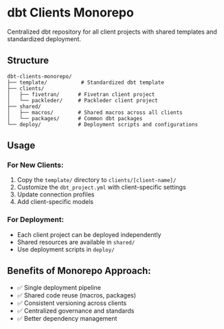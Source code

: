 # dbt Clients Monorepo

Centralized dbt repository for all client projects with shared templates and standardized deployment.

## Structure

```
dbt-clients-monorepo/
├── template/           # Standardized dbt template
├── clients/
│   ├── fivetran/      # Fivetran client project
│   └── packleder/     # Packleder client project
├── shared/
│   ├── macros/        # Shared macros across all clients
│   └── packages/      # Common dbt packages
└── deploy/            # Deployment scripts and configurations
```

## Usage

### For New Clients:
1. Copy the `template/` directory to `clients/[client-name]/`
2. Customize the `dbt_project.yml` with client-specific settings
3. Update connection profiles
4. Add client-specific models

### For Deployment:
- Each client project can be deployed independently
- Shared resources are available in `shared/`
- Use deployment scripts in `deploy/`

## Benefits of Monorepo Approach:
- ✅ Single deployment pipeline
- ✅ Shared code reuse (macros, packages)
- ✅ Consistent versioning across clients
- ✅ Centralized governance and standards
- ✅ Better dependency management
